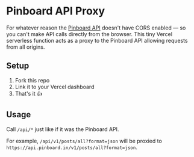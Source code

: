 # Pinboard API Proxy

For whatever reason the [Pinboard API](https://pinboard.in/howto/#api) doesn't have CORS enabled — so you can't make API calls directly from the browser.
This tiny Vercel serverless function acts as a proxy to the Pinboard API allowing requests from all origins.

## Setup

1. Fork this repo
2. Link it to your Vercel dashboard
3. That's it 👍

## Usage

Call `/api/*` just like if it was the Pinboard API.

For example, `/api/v1/posts/all?format=json` will be proxied to `https://api.pinboard.in/v1/posts/all?format=json`.
